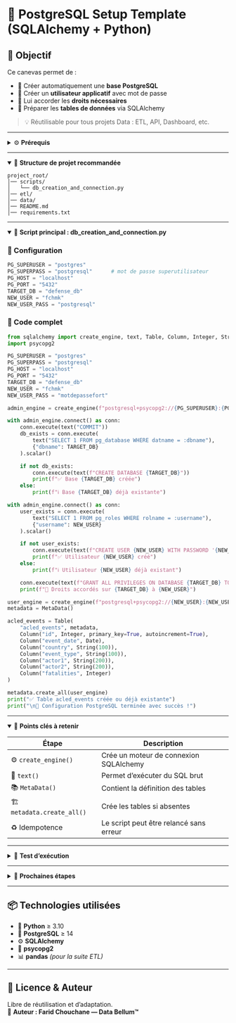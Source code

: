 # 🧱 PostgreSQL Setup Template (SQLAlchemy + Python)

## 🎯 Objectif
Ce canevas permet de :
- 🚀 Créer automatiquement une **base PostgreSQL**
- 👤 Créer un **utilisateur applicatif** avec mot de passe
- 🔑 Lui accorder les **droits nécessaires**
- 🧩 Préparer les **tables de données** via SQLAlchemy

> 💡 Réutilisable pour tous projets Data : ETL, API, Dashboard, etc.

---

<details>
<summary>⚙️ <b>Prérequis</b></summary>

1. PostgreSQL doit être installé et en cours d’exécution :
   ```bash
   sudo service postgresql start
   ```
2. Le fichier `pg_hba.conf` doit autoriser l’authentification `md5` :
   ```text
   local   all             all                                     md5
   host    all             all             127.0.0.1/32            md5
   host    all             all             ::1/128                 md5
   ```
3. Le mot de passe du superutilisateur `postgres` doit être défini :
   ```sql
   ALTER USER postgres WITH PASSWORD 'postgresql';
   ```
</details>

---

<details open>
<summary>🧩 <b>Structure de projet recommandée</b></summary>

```
project_root/
│── scripts/
│   └── db_creation_and_connection.py
│── etl/
│── data/
│── README.md
│── requirements.txt
```
</details>

---

<details open>
<summary>🐍 <b>Script principal : db_creation_and_connection.py</b></summary>

### 🔧 Configuration
```python
PG_SUPERUSER = "postgres"
PG_SUPERPASS = "postgresql"      # mot de passe superutilisateur
PG_HOST = "localhost"
PG_PORT = "5432"
TARGET_DB = "defense_db"
NEW_USER = "fchmk"
NEW_USER_PASS = "postgresql"
```

### 🧠 Code complet
```python
from sqlalchemy import create_engine, text, Table, Column, Integer, String, MetaData, Date
import psycopg2

PG_SUPERUSER = "postgres"
PG_SUPERPASS = "postgresql"
PG_HOST = "localhost"
PG_PORT = "5432"
TARGET_DB = "defense_db"
NEW_USER = "fchmk"
NEW_USER_PASS = "motdepassefort"

admin_engine = create_engine(f"postgresql+psycopg2://{PG_SUPERUSER}:{PG_SUPERPASS}@{PG_HOST}:{PG_PORT}/postgres")

with admin_engine.connect() as conn:
    conn.execute(text("COMMIT"))
    db_exists = conn.execute(
        text("SELECT 1 FROM pg_database WHERE datname = :dbname"),
        {"dbname": TARGET_DB}
    ).scalar()

    if not db_exists:
        conn.execute(text(f"CREATE DATABASE {TARGET_DB}"))
        print(f"✅ Base {TARGET_DB} créée")
    else:
        print(f"ℹ️ Base {TARGET_DB} déjà existante")

with admin_engine.connect() as conn:
    user_exists = conn.execute(
        text("SELECT 1 FROM pg_roles WHERE rolname = :username"),
        {"username": NEW_USER}
    ).scalar()

    if not user_exists:
        conn.execute(text(f"CREATE USER {NEW_USER} WITH PASSWORD '{NEW_USER_PASS}'"))
        print(f"✅ Utilisateur {NEW_USER} créé")
    else:
        print(f"ℹ️ Utilisateur {NEW_USER} déjà existant")

    conn.execute(text(f"GRANT ALL PRIVILEGES ON DATABASE {TARGET_DB} TO {NEW_USER}"))
    print(f"🔑 Droits accordés sur {TARGET_DB} à {NEW_USER}")

user_engine = create_engine(f"postgresql+psycopg2://{NEW_USER}:{NEW_USER_PASS}@{PG_HOST}:{PG_PORT}/{TARGET_DB}")
metadata = MetaData()

acled_events = Table(
    "acled_events", metadata,
    Column("id", Integer, primary_key=True, autoincrement=True),
    Column("event_date", Date),
    Column("country", String(100)),
    Column("event_type", String(100)),
    Column("actor1", String(200)),
    Column("actor2", String(200)),
    Column("fatalities", Integer)
)

metadata.create_all(user_engine)
print("✅ Table acled_events créée ou déjà existante")
print("\n🎯 Configuration PostgreSQL terminée avec succès !")
```
</details>

---

<details open>
<summary>🧠 <b>Points clés à retenir</b></summary>

| Étape | Description |
|-------|-------------|
| ⚙️ `create_engine()` | Crée un moteur de connexion SQLAlchemy |
| 🧩 `text()` | Permet d’exécuter du SQL brut |
| 📚 `MetaData()` | Contient la définition des tables |
| 🏗️ `metadata.create_all()` | Crée les tables si absentes |
| ♻️ Idempotence | Le script peut être relancé sans erreur |
</details>

---

<details>
<summary>🧪 <b>Test d’exécution</b></summary>

```bash
python3 scripts/db_creation_and_connection.py
```

**Résultat attendu :**
```
ℹ️ Base defense_db déjà existante
ℹ️ Utilisateur fchmk déjà existant
🔑 Droits accordés sur defense_db à fchmk
✅ Table acled_events créée ou déjà existante

🎯 Configuration PostgreSQL terminée avec succès !
```
</details>

---

<details>
<summary>🚀 <b>Prochaines étapes</b></summary>

1. Ajouter un module `etl/acled_ingest.py` pour extraire les données ACLED.
2. Charger les données dans `acled_events`.
3. Créer un tableau de bord interactif (**Streamlit**, **Plotly Dash**, etc.).
</details>

---

## 📦 Technologies utilisées
- 🐍 **Python** ≥ 3.10  
- 🐘 **PostgreSQL** ≥ 14  
- ⚙️ **SQLAlchemy**  
- 🔌 **psycopg2**  
- 📊 **pandas** *(pour la suite ETL)*

---

## 🧾 Licence & Auteur
Libre de réutilisation et d’adaptation.  
👤 **Auteur : Farid Chouchane — Data Bellum™**
